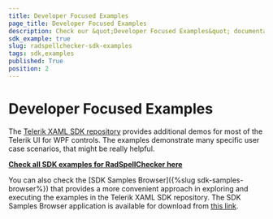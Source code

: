 ```yaml
---
title: Developer Focused Examples
page_title: Developer Focused Examples
description: Check our &quot;Developer Focused Examples&quot; documentation article for the RadSpellChecker {{ site.framework_name }} control.
sdk_example: true
slug: radspellchecker-sdk-examples
tags: sdk,examples
published: True
position: 2
---
```


# Developer Focused Examples

The [Telerik XAML SDK repository](https://github.com/telerik/xaml-sdk/tree/master/) provides additional demos for most of the Telerik UI for WPF controls. The examples demonstrate many specific user case scenarios, that might be really helpful. 

__[Check all SDK examples for RadSpellChecker here](https://github.com/telerik/xaml-sdk/tree/master/SpellChecker)__

You can also check the [SDK Samples Browser]({%slug sdk-samples-browser%}) that provides a more convenient approach in exploring and executing the examples in the Telerik XAML SDK repository. The SDK Samples Browser application is available for download from [this link](https://demos.telerik.com/xaml-sdkbrowser/).
